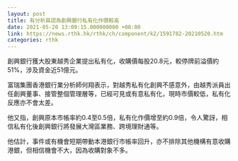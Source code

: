 ```yaml
---
layout: post
title: 有分析員認為創興銀行私有化作價較高
date: 2021-05-20 13:09:15.000000000 +08:00
link: https://news.rthk.hk/rthk/ch/component/k2/1591782-20210520.htm
categories: rthk
---
```


創興銀行獲大股東越秀企業提出私有化，收購價每股20.8元，較停牌前溢價約51%，涉及資金近51億元。

富瑞集團香港銀行業分析師何翔表示，對越秀私有化創興不感意外，由越秀派員出任創興董事、接管整個管理層等，已經可見或有意私有化，現時市價較低，私有化反應亦不會太差。

他又指，創興原本市帳率約0.4至0.5倍，私有化作價增至約0.9倍，令人驚訝，相信私有化後創興銀行將發展大灣區業務、跨境理財通等。

他估計，事件或有機會短期帶動本港銀行市帳率回升，亦不排除其他機構有意收購港銀，但相信機會不大，因為收購對象不多。
